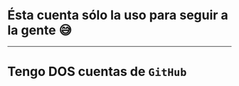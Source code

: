  # Ésta cuenta sólo la uso para seguir a la gente 😅
 ----------------------------------------------------
 # Tengo DOS cuentas de ```GitHub```
